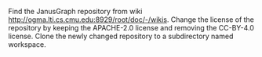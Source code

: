 Find the JanusGraph repository from wiki http://ogma.lti.cs.cmu.edu:8929/root/doc/-/wikis.
Change the license of the repository by keeping the APACHE-2.0 license and removing the CC-BY-4.0 license.
Clone the newly changed repository to a subdirectory named workspace.